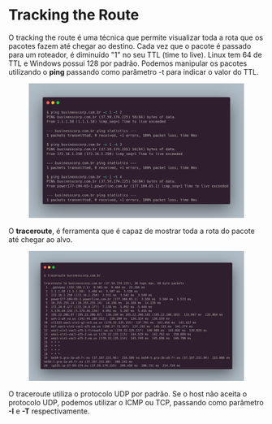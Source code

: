 # Tracking the Route

O tracking the route é uma técnica que permite visualizar toda a rota que os pacotes fazem até chegar ao destino. Cada vez que o pacote é passado para um roteador, é diminuído "1" no seu TTL (time to live). Linux tem 64 de TTL e Windows possui 128 por padrão. Podemos manipular os pacotes utilizando o **ping** passando como parâmetro -t para indicar o valor do TTL.

<figure><img src="../.gitbook/assets/tracking-the-route-1.png" alt=""><figcaption></figcaption></figure>

O **traceroute**, é ferramenta que é capaz de mostrar toda a rota do pacote até chegar ao alvo.

<figure><img src="../.gitbook/assets/tracking-the-route-2.png" alt=""><figcaption></figcaption></figure>

O traceroute utiliza o protocolo UDP por padrão. Se o host não aceita o protocolo UDP, podemos utilizar o ICMP ou TCP, passando como parâmetro **-I** e **-T** respectivamente.
